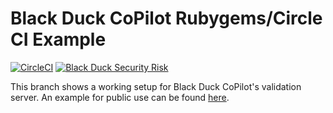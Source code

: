 # Black Duck CoPilot Rubygems/Circle CI Example

[![CircleCI](https://circleci.com/gh/BlackDuckCoPilot/example-rubygems-circle.svg?style=svg)](https://circleci.com/gh/BlackDuckCoPilot/example-rubygems-circle) [![Black Duck Security Risk](https://copilot-valid.blackducksoftware.com/github/repos/BlackDuckCoPilot/example-rubygems-circle/branches/validation/badge-risk.svg)](https://copilot-valid.blackducksoftware.com/github/repos/BlackDuckCoPilot/example-rubygems-circle/branches/validation)


This branch shows a working setup for Black Duck CoPilot's validation server.
An example for public use can be found [here](https://github.com/BlackDuckCoPilot/example-rubygems-circle).
